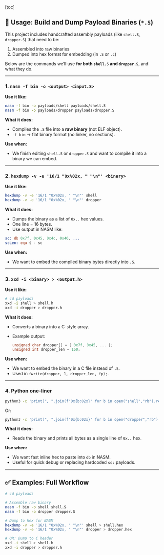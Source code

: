 [toc]

## 🔧 Usage: Build and Dump Payload Binaries (`*.S`)

This project includes handcrafted assembly payloads (like `shell.S`, `dropper.S`) that need to be:

1. Assembled into raw binaries
2. Dumped into hex format for embedding (in `.S` or `.c`)

Below are the commands we’ll use **for both `shell.S` and `dropper.S`**, and what they do.

----

### 1. `nasm -f bin -o <output> <input.S>`

**Use it like:**

```bash
nasm -f bin -o payloads/shell payloads/shell.S
nasm -f bin -o payloads/dropper payloads/dropper.S
```

**What it does:**

* Compiles the `.S` file into a **raw binary** (not ELF object).
* `-f bin` → flat binary format (no linker, no sections).

**Use when:**

* We finish editing `shell.S` or `dropper.S` and want to compile it into a binary we can embed.

---

### 2. `hexdump -v -e '16/1 "0x%02x, " "\n"' <binary>`

**Use it like:**

```bash
hexdump -v -e '16/1 "0x%02x, " "\n"' shell
hexdump -v -e '16/1 "0x%02x, " "\n"' dropper
```

**What it does:**

* Dumps the binary as a list of `0x..` hex values.
* One line = 16 bytes.
* Use output in NASM like:

```nasm
sc: db 0x7f, 0x45, 0x4c, 0x46, ...
scLen: equ $ - sc
```

**Use when:**

* We want to embed the compiled binary bytes directly into `.S`.

----

### 3. `xxd -i <binary> > <output.h>`

**Use it like:**

```bash
# cd payloads
xxd -i shell > shell.h
xxd -i dropper > dropper.h
```

**What it does:**

* Converts a binary into a C-style array.
* Example output:

  ```c
  unsigned char dropper[] = { 0x7f, 0x45, ... };
  unsigned int dropper_len = 160;
  ```

**Use when:**

* We want to embed the binary in a C file instead of `.S`.
* Used in `fwrite(dropper, 1, dropper_len, fp);`.

---

### 4. Python one-liner

```bash
python3 -c 'print(", ".join(f"0x{b:02x}" for b in open("shell","rb").read()))'
```

Or:

```bash
python3 -c 'print(", ".join(f"0x{b:02x}" for b in open("dropper","rb").read()))'
```

**What it does:**

* Reads the binary and prints all bytes as a single line of `0x..` hex.

**Use when:**

* We want fast inline hex to paste into `db` in NASM.
* Useful for quick debug or replacing hardcoded `sc:` payloads.

---

## ✅ Examples: Full Workflow 

```bash
# cd payloads

# Assemble raw binary
nasm -f bin -o shell shell.S
nasm -f bin -o dropper dropper.S

# Dump to hex for NASM
hexdump -v -e '16/1 "0x%02x, " "\n"' shell > shell.hex
hexdump -v -e '16/1 "0x%02x, " "\n"' dropper > dropper.hex

# OR: Dump to C header
xxd -i shell > shell.h
xxd -i dropper > dropper.h
```

